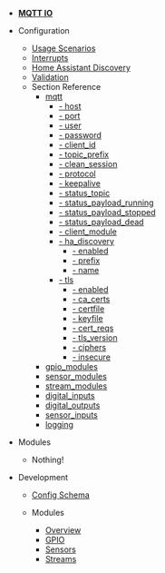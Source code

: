 - [**MQTT IO**](/)

- Configuration

  - [Usage Scenarios](config/scenarios.md)
  - [Interrupts](config/interrupts.md)
  - [Home Assistant Discovery](config/ha_discovery.md)
  - [Validation](config/validation.md)
  - Section Reference
    - [mqtt](config/reference/mqtt/)
        - [- host](config/reference/mqtt/?id=mqtt-host)
        - [- port](config/reference/mqtt/?id=mqtt-port)
        - [- user](config/reference/mqtt/?id=mqtt-user)
        - [- password](config/reference/mqtt/?id=mqtt-password)
        - [- client_id](config/reference/mqtt/?id=mqtt-client_id)
        - [- topic_prefix](config/reference/mqtt/?id=mqtt-topic_prefix)
        - [- clean_session](config/reference/mqtt/?id=mqtt-clean_session)
        - [- protocol](config/reference/mqtt/?id=mqtt-protocol)
        - [- keepalive](config/reference/mqtt/?id=mqtt-keepalive)
        - [- status_topic](config/reference/mqtt/?id=mqtt-status_topic)
        - [- status_payload_running](config/reference/mqtt/?id=mqtt-status_payload_running)
        - [- status_payload_stopped](config/reference/mqtt/?id=mqtt-status_payload_stopped)
        - [- status_payload_dead](config/reference/mqtt/?id=mqtt-status_payload_dead)
        - [- client_module](config/reference/mqtt/?id=mqtt-client_module)
        - [- ha_discovery](config/reference/mqtt/?id=mqtt-ha_discovery)
          - [- enabled](config/reference/mqtt/?id=mqtt-ha_discovery-enabled)
          - [- prefix](config/reference/mqtt/?id=mqtt-ha_discovery-prefix)
          - [- name](config/reference/mqtt/?id=mqtt-ha_discovery-name)
        - [- tls](config/reference/mqtt/?id=mqtt-tls)
          - [- enabled](config/reference/mqtt/?id=mqtt-tls-enabled)
          - [- ca_certs](config/reference/mqtt/?id=mqtt-tls-ca_certs)
          - [- certfile](config/reference/mqtt/?id=mqtt-tls-certfile)
          - [- keyfile](config/reference/mqtt/?id=mqtt-tls-keyfile)
          - [- cert_reqs](config/reference/mqtt/?id=mqtt-tls-cert_reqs)
          - [- tls_version](config/reference/mqtt/?id=mqtt-tls-tls_version)
          - [- ciphers](config/reference/mqtt/?id=mqtt-tls-ciphers)
          - [- insecure](config/reference/mqtt/?id=mqtt-tls-insecure)
    - [gpio_modules](config/reference/gpio_modules/)
    - [sensor_modules](config/reference/sensor_modules/)
    - [stream_modules](config/reference/stream_modules/)
    - [digital_inputs](config/reference/digital_inputs/)
    - [digital_outputs](config/reference/digital_outputs/)
    - [sensor_inputs](config/reference/sensor_inputs/)
    - [logging](config/reference/logging/)

- Modules

  - Nothing!

- Development

  - [Config Schema](dev/config_schema.md)

  - Modules

    - [Overview](dev/modules/overview.md)
    - [GPIO](dev/modules/gpio.md)
    - [Sensors](dev/modules/sensors.md)
    - [Streams](dev/modules/streams.md)